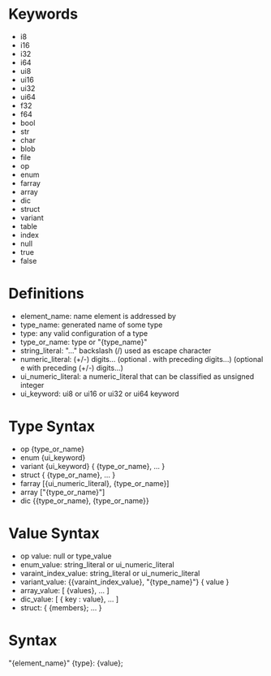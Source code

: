 # Keywords
- i8
- i16
- i32
- i64
- ui8
- ui16
- ui32
- ui64
- f32
- f64
- bool
- str
- char
- blob
- file
- op
- enum
- farray
- array
- dic
- struct
- variant
- table
- index
- null
- true
- false

# Definitions
- element_name: name element is addressed by
- type_name: generated name of some type
- type: any valid configuration of a type 
- type_or_name: type or "{type_name}"
- string_literal: "..." backslash (/) used as escape character
- numeric_literal: (+/-) digits... (optional . with preceding digits...) (optional e with preceding (+/-) digits...)  
- ui_numeric_literal: a numeric_literal that can be classified as unsigned integer
- ui_keyword: ui8 or ui16 or ui32 or ui64 keyword


# Type Syntax
- op {type_or_name}
- enum {ui_keyword} 
- variant {ui_keyword} { {type_or_name}, ... }
- struct { {type_or_name}, ... }
- farray [{ui_numeric_literal}, {type_or_name}]
- array ["{type_or_name}"]
- dic {{type_or_name}, {type_or_name}}


# Value Syntax
- op value: null or type_value
- enum_value: string_literal or ui_numeric_literal
- varaint_index_value: string_literal or ui_numeric_literal
- variant_value: {{varaint_index_value}, "{type_name}"} { value }
- array_value: [ {values}, ... ]
- dic_value: [ { key : value}, ... ]
- struct: { {members}; ... }

# Syntax 
"{element_name}" {type}: {value}; 